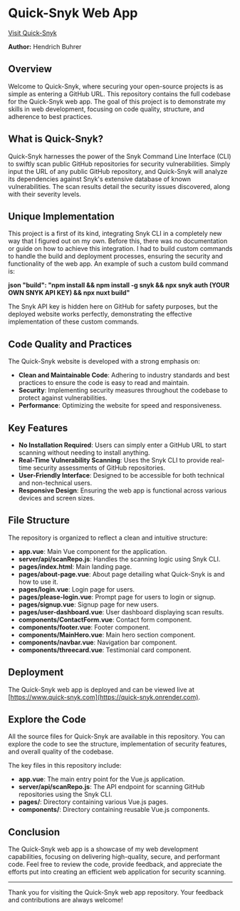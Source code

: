 # Quick-Snyk Web App

[Visit Quick-Snyk](https://quick-snyk.onrender.com)

**Author:** Hendrich Buhrer 

## Overview

Welcome to Quick-Snyk, where securing your open-source projects is as simple as entering a GitHub URL. This repository contains the full codebase for the Quick-Snyk web app. The goal of this project is to demonstrate my skills in web development, focusing on code quality, structure, and adherence to best practices.

## What is Quick-Snyk?

Quick-Snyk harnesses the power of the Snyk Command Line Interface (CLI) to swiftly scan public GitHub repositories for security vulnerabilities. Simply input the URL of any public GitHub repository, and Quick-Snyk will analyze its dependencies against Snyk's extensive database of known vulnerabilities. The scan results detail the security issues discovered, along with their severity levels.

## Unique Implementation

This project is a first of its kind, integrating Snyk CLI in a completely new way that I figured out on my own. Before this, there was no documentation or guide on how to achieve this integration. I had to build custom commands to handle the build and deployment processes, ensuring the security and functionality of the web app. An example of such a custom build command is:

**json
"build": "npm install && npm install -g snyk && npx snyk auth (YOUR OWN SNYK API KEY) && npx nuxt build"**

The Snyk API key is hidden here on GitHub for safety purposes, but the deployed website works perfectly, demonstrating the effective implementation of these custom commands.

## Code Quality and Practices

The Quick-Snyk website is developed with a strong emphasis on:

- **Clean and Maintainable Code**: Adhering to industry standards and best practices to ensure the code is easy to read and maintain.
- **Security**: Implementing security measures throughout the codebase to protect against vulnerabilities.
- **Performance**: Optimizing the website for speed and responsiveness.

## Key Features

- **No Installation Required**: Users can simply enter a GitHub URL to start scanning without needing to install anything.
- **Real-Time Vulnerability Scanning**: Uses the Snyk CLI to provide real-time security assessments of GitHub repositories.
- **User-Friendly Interface**: Designed to be accessible for both technical and non-technical users.
- **Responsive Design**: Ensuring the web app is functional across various devices and screen sizes.

## File Structure

The repository is organized to reflect a clean and intuitive structure:

- **app.vue**: Main Vue component for the application.
- **server/api/scanRepo.js**: Handles the scanning logic using Snyk CLI.
- **pages/index.html**: Main landing page.
- **pages/about-page.vue**: About page detailing what Quick-Snyk is and how to use it.
- **pages/login.vue**: Login page for users.
- **pages/please-login.vue**: Prompt page for users to login or signup.
- **pages/signup.vue**: Signup page for new users.
- **pages/user-dashboard.vue**: User dashboard displaying scan results.
- **components/ContactForm.vue**: Contact form component.
- **components/footer.vue**: Footer component.
- **components/MainHero.vue**: Main hero section component.
- **components/navbar.vue**: Navigation bar component.
- **components/threecard.vue**: Testimonial card component.

## Deployment

The Quick-Snyk web app is deployed and can be viewed live at [https://www.quick-snyk.com](https://quick-snyk.onrender.com).

## Explore the Code

All the source files for Quick-Snyk are available in this repository. You can explore the code to see the structure, implementation of security features, and overall quality of the codebase.

The key files in this repository include:

- **app.vue**: The main entry point for the Vue.js application.
- **server/api/scanRepo.js**: The API endpoint for scanning GitHub repositories using the Snyk CLI.
- **pages/**: Directory containing various Vue.js pages.
- **components/**: Directory containing reusable Vue.js components.

## Conclusion

The Quick-Snyk web app is a showcase of my web development capabilities, focusing on delivering high-quality, secure, and performant code. Feel free to review the code, provide feedback, and appreciate the efforts put into creating an efficient web application for security scanning.

---

Thank you for visiting the Quick-Snyk web app repository. Your feedback and contributions are always welcome!
